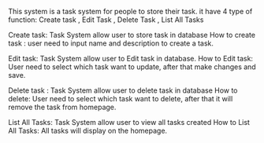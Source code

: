 This system is a task system for people to store their task.
it have 4 type of function: Create task , Edit Task , Delete Task , List All Tasks

Create task: Task System allow user to store task in database
How to create task : user need to input name and description to create a task.

Edit task: Task System allow user to Edit task in database.
How to Edit task: User need to select which task want to update, after that make changes and save.

Delete task : Task System allow user to delete task in database
How to delete: User need to select which task want to delete, after that it will remove the task from homepage.

List All Tasks: Task System allow user to view all tasks created
How to List All Tasks: All tasks will display on the homepage.
